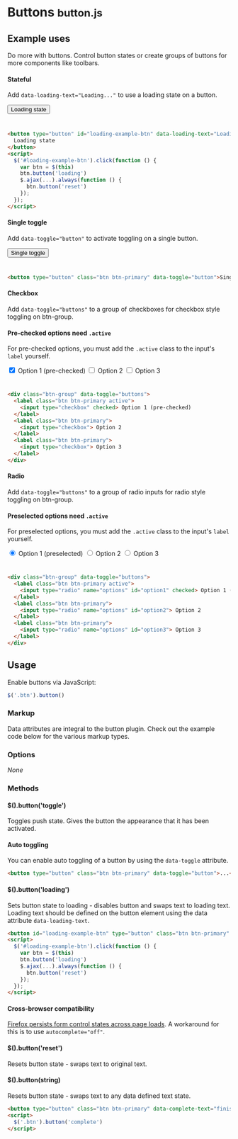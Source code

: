<h1 id="buttons" class="page-header">Buttons <small>button.js</small></h1>

<h2 id="buttons-examples">Example uses</h2>

<p>Do more with buttons. Control button states or create groups of buttons for more components like toolbars.</p>

<h4>Stateful</h4>

<p>Add <code>data-loading-text="Loading..."</code> to use a loading state on a button.</p>

<div class="bs-example" style="padding-bottom: 24px;">
  <button type="button" id="loading-example-btn" data-loading-text="Loading..." class="btn btn-primary">
    Loading state
  </button>
</div>

```html
<button type="button" id="loading-example-btn" data-loading-text="Loading..." class="btn btn-primary">
  Loading state
</button>
<script>
  $('#loading-example-btn').click(function () {
    var btn = $(this)
    btn.button('loading')
    $.ajax(...).always(function () {
      btn.button('reset')
    });
  });
</script>
```

<h4>Single toggle</h4>

<p>Add <code>data-toggle="button"</code> to activate toggling on a single button.</p>

<div class="bs-example" style="padding-bottom: 24px;">
  <button type="button" class="btn btn-primary" data-toggle="button">Single toggle</button>
</div>

```html
<button type="button" class="btn btn-primary" data-toggle="button">Single toggle</button>
```

<h4>Checkbox</h4>

<p>Add <code>data-toggle="buttons"</code> to a group of checkboxes for checkbox style toggling on btn-group.</p>

<div class="bs-callout bs-callout-warning">
  <h4>Pre-checked options need <code>.active</code></h4>
  <p>For pre-checked options, you must add the <code>.active</code> class to the input's <code>label</code> yourself.</p>
</div>

<div class="bs-example" style="padding-bottom: 24px;">
  <div class="btn-group" data-toggle="buttons">
    <label class="btn btn-primary active">
      <input type="checkbox" checked> Option 1 (pre-checked)
    </label>
    <label class="btn btn-primary">
      <input type="checkbox"> Option 2
    </label>
    <label class="btn btn-primary">
      <input type="checkbox"> Option 3
    </label>
  </div>
</div>

```html
<div class="btn-group" data-toggle="buttons">
  <label class="btn btn-primary active">
    <input type="checkbox" checked> Option 1 (pre-checked)
  </label>
  <label class="btn btn-primary">
    <input type="checkbox"> Option 2
  </label>
  <label class="btn btn-primary">
    <input type="checkbox"> Option 3
  </label>
</div>
```

<h4>Radio</h4>

<p>Add <code>data-toggle="buttons"</code> to a group of radio inputs for radio style toggling on btn-group.</p>

<div class="bs-callout bs-callout-warning">
  <h4>Preselected options need <code>.active</code></h4>
  <p>For preselected options, you must add the <code>.active</code> class to the input's <code>label</code> yourself.</p>
</div>

<div class="bs-example" style="padding-bottom: 24px;">
  <div class="btn-group" data-toggle="buttons">
    <label class="btn btn-primary active">
      <input type="radio" name="options" id="option1" checked> Option 1 (preselected)
    </label>
    <label class="btn btn-primary">
      <input type="radio" name="options" id="option2"> Option 2
    </label>
    <label class="btn btn-primary">
      <input type="radio" name="options" id="option3"> Option 3
    </label>
  </div>
</div>

```html
<div class="btn-group" data-toggle="buttons">
  <label class="btn btn-primary active">
    <input type="radio" name="options" id="option1" checked> Option 1 (preselected)
  </label>
  <label class="btn btn-primary">
    <input type="radio" name="options" id="option2"> Option 2
  </label>
  <label class="btn btn-primary">
    <input type="radio" name="options" id="option3"> Option 3
  </label>
</div>
```

<h2 id="buttons-usage">Usage</h2>

<p>Enable buttons via JavaScript:</p>

```js
$('.btn').button()
```

<h3>Markup</h3>

<p>Data attributes are integral to the button plugin. Check out the example code below for the various markup types.</p>

<h3>Options</h3>

<p><em>None</em></p>

<h3>Methods</h3>

<h4>$().button('toggle')</h4>

<p>Toggles push state. Gives the button the appearance that it has been activated.</p>

<div class="bs-callout bs-callout-info">
  <h4>Auto toggling</h4>
  <p>You can enable auto toggling of a button by using the <code>data-toggle</code> attribute.</p>
</div>

```html
<button type="button" class="btn btn-primary" data-toggle="button">...</button>
```

<h4>$().button('loading')</h4>

<p>Sets button state to loading - disables button and swaps text to loading text. Loading text should be defined on the button element using the data attribute <code>data-loading-text</code>.
</p>

```html
<button id="loading-example-btn" type="button" class="btn btn-primary" data-loading-text="loading stuff...">...</button>
<script>
  $('#loading-example-btn').click(function () {
    var btn = $(this)
    btn.button('loading')
    $.ajax(...).always(function () {
      btn.button('reset')
    });
  });
</script>
```

<div class="bs-callout bs-callout-danger">
  <h4>Cross-browser compatibility</h4>
  <p><a href="https://github.com/twbs/bootstrap/issues/793">Firefox persists form control states across page loads</a>. A workaround for this is to use <code>autocomplete="off"</code>.</p>
</div>

<h4>$().button('reset')</h4>

<p>Resets button state - swaps text to original text.</p>

<h4>$().button(string)</h4>

<p>Resets button state - swaps text to any data defined text state.</p>

```html
<button type="button" class="btn btn-primary" data-complete-text="finished!" >...</button>
<script>
  $('.btn').button('complete')
</script>
```